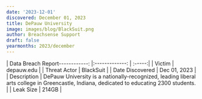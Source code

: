 ```yaml
---
date: '2023-12-01'
discovered: December 01, 2023
title: DePauw University
image: images/blog/BlackSuit.png
author: Breachsense Support
draft: false
yearmonths: 2023/december
---
```


| Data Breach Report------------:     |:-------------:    | :-----:|
| Victim      | depauw.edu      | 
| Threat Actor      | BlackSuit      | 
| Date Discovered      | Dec 01, 2023      | 
| Description      | DePauw University is a nationally-recognized, leading liberal arts college in Greencastle, Indiana, dedicated to educating 2300 students.      | 
| Leak Size      | 214GB      | 

